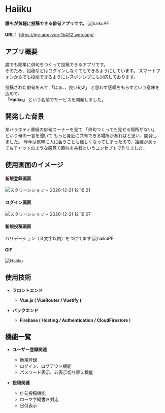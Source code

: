# Haiiku
**誰もが気軽に投稿できる俳句アプリです。**
![haikuPF](https://user-images.githubusercontent.com/70625280/102736591-a521c880-4388-11eb-8609-b420851b2273.png)
<br><br>
**URL：** https://my-app-vue-1b432.web.app/

## アプリ概要  
  
誰でも簡単に俳句をつくって投稿できるアプリです。  
そのため、投稿などはログインしなくてもできるようにしています。
スマートフォンからでも投稿できるようにレスポンシブにも対応しております。  

投稿された俳句をみて 「はぁ、、良い句♪」 と思わず感嘆をもらすという意味を込めて、  
**「Haiiku」** という名前でサービスを開発しました。  

## 開発した背景  

某バラエティ番組の俳句コーナーを見て 「俳句つくっても見せる場所がない」 という母の一言を聞いて
もっと身近に共有できる場所があればと思い、開発しました。
昨今は気軽に人に会うことも難しくなってしまったので、距離があってもチャットのような感覚で趣味を共有というコンセプトで作りました。  

## 使用画面のイメージ
#### 新規登録画面
![スクリーンショット 2020-12-21 12 16 21](https://user-images.githubusercontent.com/70625280/102735929-fdf06180-4386-11eb-8853-77be93a89df2.png)

#### ログイン画面
![スクリーンショット 2020-12-21 12 16 07](https://user-images.githubusercontent.com/70625280/102735923-f761ea00-4386-11eb-85d1-f9d9ef862e44.png)

#### 新規投稿画面
バリデーション（８文字以内）をつけてます
![haikuPF](https://user-images.githubusercontent.com/70625280/102736591-a521c880-4388-11eb-8609-b420851b2273.png)

#### GIF
![Haiiku](https://user-images.githubusercontent.com/70625280/102737853-d8b22200-438b-11eb-8af8-109600c006c2.gif)

## 使用技術

* __フロントエンド__
  * __Vue.js ( VueRouter / Vuetify )__

* __バックエンド__
  * __Firebase ( Hosting / Authentication / CloudFirestore )__
  
## 機能一覧

* __ユーザー登録関連__
  * 新規登録
  * ログイン、ログアウト機能
  * パスワード表示、非表示切り替え機能
  
* __投稿関連__
  * 俳句投稿機能
  * ローマ字縦書き対応
  * 日付表示

